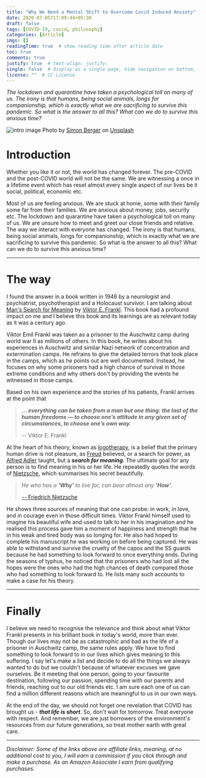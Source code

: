```yaml
---
title: "Why We Need a Mental Shift to Overcome Covid Induced Anxiety"
date: 2020-07-05T17:09:44+05:30
draft: false
tags: [COVID-19, covid, philosophy]
categories: [Article]
imgs: []
readingTime: true  # show reading time after article date
toc: true
comments: true
justify: true  # text-align: justify;
single: false  # display as a single page, hide navigation on bottom, like as about page.
license: ""  # CC License
---
```


_The lockdown and quarantine have taken a psychological toll on many of us. The irony is that humans, being social animals, longs for companionship, which is exactly what we are sacrificing to survive this pandemic. So what is the answer to all this? What can we do to survive this anxious time?_

![intro image](/images/meaning-image.jpg)
<span>Photo by <a href="https://unsplash.com/@8moments?utm_source=unsplash&amp;utm_medium=referral&amp;utm_content=creditCopyText">Simon Berger</a> on <a href="https://unsplash.com/s/photos/meaning?utm_source=unsplash&amp;utm_medium=referral&amp;utm_content=creditCopyText">Unsplash</a></span>

# Introduction

Whether you like it or not, the world has changed forever. The pre-COVID and the post-COVID world will not be the same. We are witnessing a once in a lifetime event which has reset almost every single aspect of our lives be it social, political, economic etc. 

Most of us are feeling anxious. We are stuck at home, some with their family some far from their families. We are anxious about money, jobs, security etc. The lockdown and quarantine have taken a psychological toll on many of us. We are unsure how to meet and greet our close friends and relative. The way we interact with everyone has changed. The irony is that humans, being social animals, longs for companionship, which is exactly what we are sacrificing to survive this pandemic. So what is the answer to all this? What can we do to survive this anxious time?  

--------------------  
# The way
I found the answer in a book written in 1946 by a neurologist and psychiatrist, psychotherapist and a Holocaust survivor. I am talking about [Man's Search for Meaning](https://amzn.to/3gtDN9k) by [Viktor E. Frankl](https://en.wikipedia.org/wiki/Viktor_Frankl). This book had a profound impact on me and I believe this book and its learnings are as relevant today as it was a century ago. 

Viktor Emil Frankl was taken as a prisoner to the Auschwitz camp during world war II as millions of others. In this book, he writes about his experiences in Auschwitz and similar Nazi network of concentration and extermination camps. He refrains to give the detailed terrors that took place in the camps, which as he points out are well documented. Instead, he focuses on why some prisoners had a high chance of survival in those extreme conditions and why others don't by providing the events he witnessed in those camps.

Based on his own experience and the stories of his patients, Frankl arrives at the point that 


> ___... everything can be taken from a man but one thing: the last of the human freedoms — to choose one’s attitude in any given set of circumstances, to choose one’s own way.___ 
>
> -- Viktor E. Frankl


At the heart of his theory, known as [logotherapy](https://en.wikipedia.org/wiki/Logotherapy), is a belief that the primary human drive is not pleasure, as [Freud](https://en.wikipedia.org/wiki/Sigmund_Freud) believed, or a search for power, as [Alfred Adler](https://en.wikipedia.org/wiki/Alfred_Adler) taught, but a ___search for meaning___. The ultimate goal for any person is to find meaning in his or her life. He repeatedly quotes the words of [Nietzsche](https://plato.stanford.edu/entries/nietzsche/), which summarises his secret beautifully. 


> _He who has a __'Why'__ to live for, can bear almost any __'How'__._ 
>
> [-- Friedrich Nietzsche](https://plato.stanford.edu/entries/nietzsche/)


He shows three sources of meaning that one can probe: in work, in love, and in courage even in those difficult times. Viktor Frankl himself used to imagine his beautiful wife and used to talk to her in his imagination and he realised this process gave him a moment of happiness and strength that he in his weak and tired body was so longing for. He also had hoped to complete his manuscript he was working on before being captured. He was able to withstand and survive the cruelty of the capos and the SS guards because he had something to look forward to once everything ends. During the seasons of typhus, he noticed that the prisoners who had lost all the hopes were the ones who had the high chances of death compared those who had something to look forward to. He lists many such accounts to make a case for his theory. 

--------------------  
# Finally
I believe we need to recognise the relevance and think about what Viktor Frankl presents in his brilliant book in today's world, more than ever. Though our lives may not be as catastrophic and bad as the life of a prisoner in Auschwitz camp, the same rules apply. We have to find something to look forward to in our lives which gives meaning to this suffering. I say let's make a list and decide to do all the things we always wanted to do but we couldn't because of whatever excuses we gave ourselves. Be it meeting that one person, going to your favourite destination, following our passion, spending time with our parents and friends, reaching out to our old friends etc. I am sure each one of us can find a million different reasons which are meaningful to us in our own ways.

At the end of the day, we should not forget one revelation that COVID has brought us - ___that life is short___. So, don't wait for tomorrow. Treat everyone with respect. And remember, we are just borrowers of the environment's resources from our future generations, so treat mother earth with great care. 

-----------------------------

_Disclaimer: Some of the links above are affiliate links, meaning, at no additional cost to you, I will earn a commission if you click through and make a purchase. As an Amazon Associate I earn from qualifying purchases._